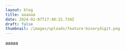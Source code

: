 ```yaml
---
layout: blog
title: aaaaaa
date: 2024-02-07T17:40:22.734Z
draft: false
thumbnail: /images/uploads/feature-binarydigit.png
---
```

aaaaa

